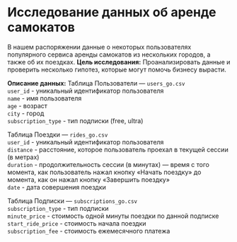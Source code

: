 # Исследование данных об аренде самокатов

В нашем распоряжении данные о некоторых пользователях популярного сервиса аренды самокатов из нескольких городов, а также об их поездках.
**Цель исследования:** Проанализировать данные и проверить несколько гипотез, которые могут помочь бизнесу вырасти.

**Описание данных:**
Таблица Пользователи — ```users_go.csv```\
```user_id``` - уникальный идентификатор пользователя\
```name``` - имя пользователя\
```age``` - возраст\
```city``` - город\
```subscription_type``` - тип подписки (free, ultra)

Таблица Поездки — ```rides_go.csv```\
```user_id``` - уникальный идентификатор пользователя\
```distance``` - расстояние, которое пользователь проехал в текущей сессии (в метрах)\
```duration``` - продолжительность сессии (в минутах) — время с того момента, как пользователь нажал кнопку «Начать поездку» до момента, как он нажал кнопку «Завершить поездку»\
```date``` - дата совершения поездки

Таблица Подписки — ```subscriptions_go.csv```\
```subscription_type``` - тип подписки\
```minute_price``` - стоимость одной минуты поездки по данной подписке\
```start_ride_price``` - стоимость начала поездки\
```subscription_fee``` - стоимость ежемесячного платежа
